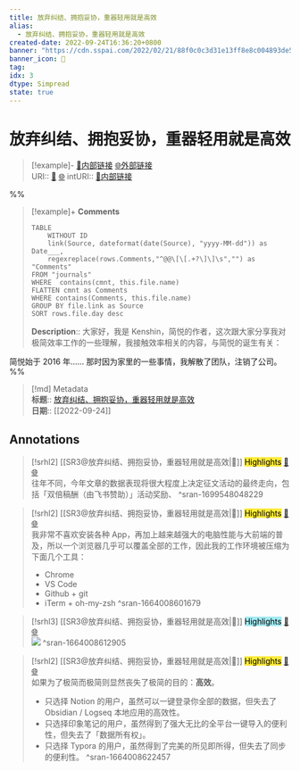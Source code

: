```yaml
---
title: 放弃纠结、拥抱妥协，重器轻用就是高效
alias:
  - 放弃纠结、拥抱妥协，重器轻用就是高效
created-date: 2022-09-24T16:36:20+0800
banner: "https://cdn.sspai.com/2022/02/21/88f0c0c3d31e13ff8e8c004893de5394.png "
banner_icon: 🔖
tag:
idx: 3
dtype: Simpread
state: true
---
```


# 放弃纠结、拥抱妥协，重器轻用就是高效

> [!example]- [🧷内部链接](<http://localhost:7026/unread/3>) [🌐外部链接](<https://sspai.com/post/71576>)    
> URI:: [🧷](<http://localhost:7026/unread/3>) [🌐](<https://sspai.com/post/71576>) 
> intURI:: [🧷内部链接](<http://localhost:7026/reading/3>)

%%
> [!example]+ **Comments**  
> ```dataview
> TABLE 
>     WITHOUT ID
>     link(Source, dateformat(date(Source), "yyyy-MM-dd")) as Date___, 
>     regexreplace(rows.Comments,"^@@\[\[.+?\]\]\s","") as "Comments"
> FROM "journals"
> WHERE  contains(cmnt, this.file.name)
> FLATTEN cmnt as Comments
> WHERE contains(Comments, this.file.name)
> GROUP BY file.link as Source
> SORT rows.file.day desc
> ```
>  **Description**:: 大家好，我是 Kenshin，简悦的作者，这次跟大家分享我对极简效率工作的一些理解，我接触效率相关的内容，与简悦的诞生有关：

简悦始于 2016 年…… 那时因为家里的一些事情，我解散了团队，注销了公司。
%%

> [!md] Metadata  
> **标题**:: [放弃纠结、拥抱妥协，重器轻用就是高效](https://sspai.com/post/71576)  
> **日期**:: [[2022-09-24]]  

## Annotations


> [!srhl2] [[SR3@放弃纠结、拥抱妥协，重器轻用就是高效|📄]] <mark style="background-color: #ffeb3b">Highlights</mark> [🧷](<http://localhost:7026/unread/3#id=1699548048229>) [🌐](<http://localhost:7026/reading/3#id=1699548048229>)   
> 往年不同，今年文章的数据表现将很大程度上决定征文活动的最终走向，包括「双倍稿酬（由飞书赞助）」活动奖励、
> ^sran-1699548048229

> [!srhl2] [[SR3@放弃纠结、拥抱妥协，重器轻用就是高效|📄]] <mark style="background-color: #ffeb3b">Highlights</mark> [🧷](<http://localhost:7026/unread/3#id=1664008601679>) [🌐](<http://localhost:7026/reading/3#id=1664008601679>)   
> 我非常不喜欢安装各种 App，再加上越来越强大的电脑性能与大前端的普及，所以一个浏览器几乎可以覆盖全部的工作，因此我的工作环境被压缩为下面几个工具：
> 
> *   Chrome
> *   VS Code
> *   Github + git
> *   iTerm + oh-my-zsh
> ^sran-1664008601679

> [!srhl3] [[SR3@放弃纠结、拥抱妥协，重器轻用就是高效|📄]] <mark style="background-color: #a2e9f2">Highlights</mark> [🧷](<http://localhost:7026/unread/3#id=1664008612905>) [🌐](<http://localhost:7026/reading/3#id=1664008612905>)   
> ![](https://cdn.sspai.com/2022/02/21/article/2dd7acc86429078ce738ea11dc4f1794)
> ^sran-1664008612905

> [!srhl2] [[SR3@放弃纠结、拥抱妥协，重器轻用就是高效|📄]] <mark style="background-color: #ffeb3b">Highlights</mark> [🧷](<http://localhost:7026/unread/3#id=1664008622457>) [🌐](<http://localhost:7026/reading/3#id=1664008622457>)   
> 如果为了极简而极简则显然丧失了极简的目的：**高效**。
> 
> *   只选择 Notion 的用户，虽然可以一键登录你全部的数据，但失去了 Obsidian / Logseq 本地应用的高效性。
> *   只选择印象笔记的用户，虽然得到了强大无比的全平台一键导入的便利性，但失去了「数据所有权」。
> *   只选择 Typora 的用户，虽然得到了完美的所见即所得，但失去了同步的便利性。
> ^sran-1664008622457

